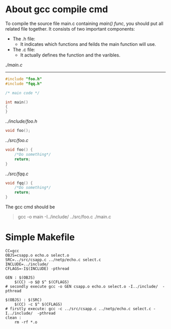 # About gcc compile cmd
To compile the source file main.c containing *main() func*, you should put all related file together.
It consists of two important components:
- The .h file:
	- It indicates which functions and feilds the main function will use.
- The .c file:
	- It actually defines the function and the varibles. 

*./main.c*
_____
```cpp
#include "foo.h"
#include "fqq.h"

/* main code */

int main() 
{
}
```

*../include/foo.h*

```cpp
void foo();
```

*../src/foo.c*
```cpp
void foo() {
	/*Do something*/
	return;
}
```

*../src/fqq.c*
```cpp
void fqq() {
	/*Do something*/
	return;
}
```
The gcc cmd should be
> gcc -o main -I../include/ ../src/foo.c ./main.c 

# Simple Makefile

```
CC=gcc
OBJS=csapp.o echo.o select.o
SRC=../src/csapp.c ../netp/echo.c select.c
INCLUDE=../include/ 
CFLAGS=-I$(INCLUDE) -pthread

GEN : $(OBJS)
	$(CC) -o $@ $^ $(CFLAGS)
# secondly execute gcc -o GEN csapp.o echo.o select.o -I../include/  -pthread

$(OBJS) : $(SRC)
	$(CC) -c $^ $(CFLAGS)
# firstly execute: gcc -c ../src/csapp.c ../netp/echo.c select.c -I../include/  -pthread
clean :
	rm -rf *.o
```

